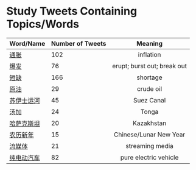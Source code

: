 # Study Tweets Containing Topics/Words
        
| Word/Name | Number of Tweets | Meaning |
| ----- | ----- | :---: |
| [通胀](通胀.md) | 102 | inflation |
| [爆发](爆发.md) | 76 | erupt; burst out; break out |
| [短缺](短缺.md) | 166 | shortage |
| [原油](原油.md) | 29 | crude oil |
| [苏伊士运河](苏伊士运河.md) | 45 | Suez Canal |
| [汤加](汤加.md) | 24 | Tonga |
| [哈萨克斯坦](哈萨克斯坦.md) | 20 | Kazakhstan |
| [农历新年](农历新年.md) | 15 | Chinese/Lunar New Year |
| [流媒体](流媒体.md) | 21 | streaming media |
| [纯电动汽车](纯电动汽车.md) | 82 | pure electric vehicle |
